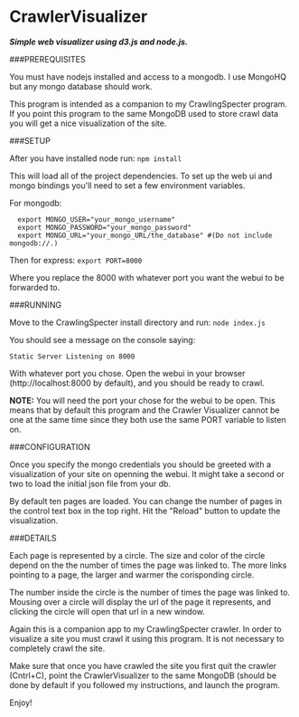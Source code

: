 CrawlerVisualizer
===============

***Simple web visualizer using d3.js and node.js.***

###PREREQUISITES

You must have nodejs installed and access to a mongodb.
I use MongoHQ but any mongo database should work.

This program is intended as a companion to my CrawlingSpecter program.
If you point this program to the same MongoDB used to store crawl data you will get a nice visualization of the site.



###SETUP

After you have installed node run:
  ```npm install```
  
This will load all of the project dependencies.
To set up the web ui and mongo bindings you'll need to set a few environment variables.

For mongodb:
  
      export MONGO_USER="your_mongo_username"
      export MONGO_PASSWORD="your_mongo_password"
      export MONGO_URL="your_mongo_URL/the_database" #(Do not include mongodb://.)
  

Then for express:
  ```export PORT=8000```
  
  Where you replace the 8000 with whatever port you want the webui to be forwarded to.
  
  
  
  
###RUNNING

Move to the CrawlingSpecter install directory and run:
  ```node index.js```
  
  You should see a message on the console saying:
  
  ```Static Server Listening on 8000```
  
  With whatever port you chose.
  Open the webui in your browser (http://localhost:8000 by default), and you should be ready to crawl.
 
**NOTE:** You will need the port your chose for the webui to be open. This means that by default this program and the Crawler Visualizer cannot be one at the same time since they both use the same PORT variable to listen on.
  
  
  
  
###CONFIGURATION

Once you specify the mongo credentials you should be greeted with a visualization of your site on openning the webui.
It might take a second or two to load the initial json file from your db.

By default ten pages are loaded. You can change the number of pages in the control text box in the top right.
Hit the "Reload" button to update the visualization.




###DETAILS

Each page is represented by a circle.
The size and color of the circle depend on the the number of times the page was linked to.
The more links pointing to a page, the larger and warmer the corisponding circle.

The number inside the circle is the number of times the page was linked to.
Mousing over a circle will display the url of the page it represents, and clicking the circle will open that url in a new window.

Again this is a companion app to my CrawlingSpecter crawler. In order to visualize a site you must crawl it using this program.
It is not necessary to completely crawl the site.

Make sure that once you have crawled the site you first quit the crawler (Cntrl+C), point the CrawlerVisualizer to the same MongoDB (should be done by default if you followed my instructions, and launch the program.

Enjoy!
